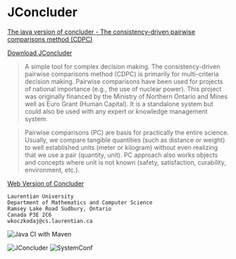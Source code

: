 # JConcluder

[The java version of concluder - The consistency-driven pairwise comparisons method (CDPC)](https://web.cs.laurentian.ca/wkoczkodaj/p/JACS_BSN2009.pdf)

[Download JConcluder](https://github.com/pathak-gaurav/jconcluder/releases/download/Treemap/jconcluder-1.0-SNAPSHOT.jar)

>A simple tool for complex decision making.
The consistency-driven pairwise comparisons method (CDPC) is primarily for multi-criteria decision making. Pairwise comparisons have been used for projects of national importance (e.g., the use of nuclear power). This project was originally financed by the Ministry of Northern Ontario and Mines well as Euro Grant (Human Capital). It is a standalone system but could also be used with any expert or knowledge management system.

>Pairwise comparisons (PC) are basis for practically the entire science. Usually, we compare tangible quantities (such as distance or weight) to well established units (meter or kilogram) without even realizing that we use a pair (quantity, unit). PC approach also works objects and concepts where unit is not known (safety, satisfaction, curability, environment, etc.). 

[Web Version of Concluder](https://github.com/pathak-gaurav/jconcluder-web)

    Laurentian University
    Department of Mathematics and Computer Science
    Ramsey Lake Road Sudbury, Ontario
    Canada P3E 2C6
    wkoczkodaj@cs.laurentian.ca


![Java CI with Maven](https://github.com/pathak-gaurav/jconcluder/workflows/Java%20CI%20with%20Maven/badge.svg)

![JConcluder](https://user-images.githubusercontent.com/31382963/100374067-bdc0ec00-3031-11eb-9e12-035d572a1651.PNG)
![SystemConf](https://user-images.githubusercontent.com/31382963/100374073-bef21900-3031-11eb-8c27-04cb448b944a.PNG)



